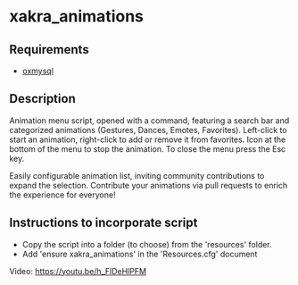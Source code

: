 # xakra_animations
## Requirements
- [oxmysql](https://github.com/overextended/oxmysql)

## Description
Animation menu script, opened with a command, featuring a search bar and categorized animations (Gestures, Dances, Emotes, Favorites). Left-click to start an animation, right-click to add or remove it from favorites. Icon at the bottom of the menu to stop the animation. To close the menu press the Esc key.

Easily configurable animation list, inviting community contributions to expand the selection. Contribute your animations via pull requests to enrich the experience for everyone!

## Instructions to incorporate script
- Copy the script into a folder (to choose) from the 'resources' folder.
- Add 'ensure xakra_animations' in the 'Resources.cfg' document

Video: https://youtu.be/h_FlDeHlPFM